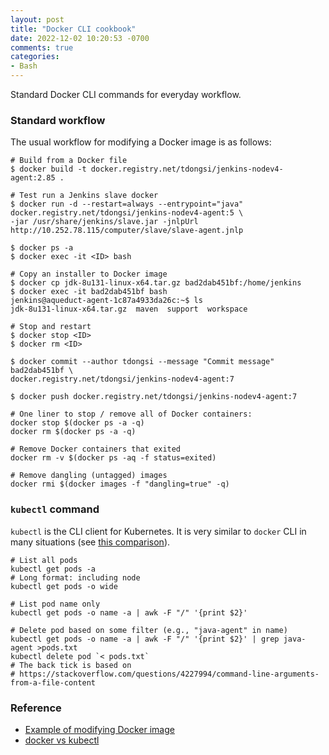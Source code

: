```yaml
---
layout: post
title: "Docker CLI cookbook"
date: 2022-12-02 10:20:53 -0700
comments: true
categories: 
- Bash
---
```


Standard Docker CLI commands for everyday workflow.

<!--more-->

### Standard workflow

The usual workflow for modifying a Docker image is as follows:

``` plain Docker commands in workspace
# Build from a Docker file
$ docker build -t docker.registry.net/tdongsi/jenkins-nodev4-agent:2.85 .

# Test run a Jenkins slave docker
$ docker run -d --restart=always --entrypoint="java" docker.registry.net/tdongsi/jenkins-nodev4-agent:5 \
-jar /usr/share/jenkins/slave.jar -jnlpUrl http://10.252.78.115/computer/slave/slave-agent.jnlp

$ docker ps -a
$ docker exec -it <ID> bash

# Copy an installer to Docker image
$ docker cp jdk-8u131-linux-x64.tar.gz bad2dab451bf:/home/jenkins
$ docker exec -it bad2dab451bf bash
jenkins@aqueduct-agent-1c87a4933da26c:~$ ls
jdk-8u131-linux-x64.tar.gz  maven  support  workspace

# Stop and restart
$ docker stop <ID>
$ docker rm <ID>

$ docker commit --author tdongsi --message "Commit message" bad2dab451bf \ 
docker.registry.net/tdongsi/jenkins-nodev4-agent:7

$ docker push docker.registry.net/tdongsi/jenkins-nodev4-agent:7
```

``` plain Clean up
# One liner to stop / remove all of Docker containers:
docker stop $(docker ps -a -q)
docker rm $(docker ps -a -q)

# Remove Docker containers that exited
docker rm -v $(docker ps -aq -f status=exited)

# Remove dangling (untagged) images
docker rmi $(docker images -f "dangling=true" -q)
```

### `kubectl` command

`kubectl` is the CLI client for Kubernetes. 
It is very similar to `docker` CLI in many situations (see [this comparison](https://kubernetes.io/docs/reference/kubectl/docker-cli-to-kubectl/)).

``` plain kubectl commands
# List all pods
kubectl get pods -a
# Long format: including node
kubectl get pods -o wide

# List pod name only
kubectl get pods -o name -a | awk -F "/" '{print $2}'

# Delete pod based on some filter (e.g., "java-agent" in name)
kubectl get pods -o name -a | awk -F "/" '{print $2}' | grep java-agent >pods.txt
kubectl delete pod `< pods.txt`
# The back tick is based on
# https://stackoverflow.com/questions/4227994/command-line-arguments-from-a-file-content
```

### Reference

* [Example of modifying Docker image](http://tdongsi.github.io/blog/2017/01/25/docker-root-user-in-a-pod/)
* [docker vs kubectl](https://kubernetes.io/docs/reference/kubectl/docker-cli-to-kubectl/)
